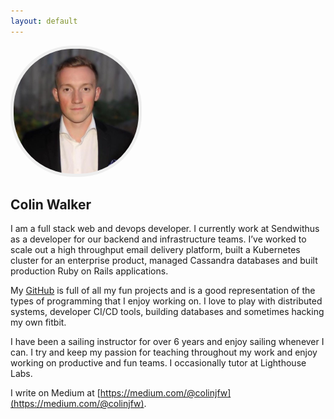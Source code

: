 ```yaml
---
layout: default
---
```


<div class="text-center" style="margin-top: 1em;">
  <img src="assets/images/me.jpg" alt="Profile pic" style="border: thick solid #eee; width: 200px; height: 200px; border-radius: 100px; margin: auto;">
</div>

## Colin Walker

I am a full stack web and devops developer. I currently work at Sendwithus as a
developer for our backend and infrastructure teams. I’ve worked to scale out a
high throughput email delivery platform, built a Kubernetes cluster for an
enterprise product, managed Cassandra databases and built production Ruby on
Rails applications.

My [GitHub](https://github.com/colinjfw) is full of all my fun projects and is
a good representation of the types of programming that I enjoy working on.
I love to play with distributed systems, developer CI/CD tools, building
databases and sometimes hacking my own fitbit.

I have been a sailing instructor for over 6 years and enjoy sailing whenever I
can. I try and keep my passion for teaching throughout my work and enjoy
working on productive and fun teams. I occasionally tutor at Lighthouse Labs.

I write on Medium at [https://medium.com/@colinjfw](https://medium.com/@colinjfw).
